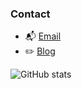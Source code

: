### Contact
- 📬 [Email](mailto:cjina3710@gmail.com)
- ✏️ [Blog](https://2cong.github.io/)

![GitHub stats](https://github-readme-stats.vercel.app/api?username=2cong&show_icons=true&theme=radical)
